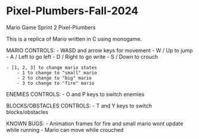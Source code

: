 # Pixel-Plumbers-Fall-2024

Mario Game 
Sprint 2
Pixel-Plumbers

This is a replica of Mario written in C using monogame. 

MARIO CONTROLS:
    - WASD and arrow keys for movement
        - W / Up to jump
        - A / Left to go left
        - D / Right to go write
        - S / Down to crouch

    - [1, 2, 3] to change mario states
        - 1 to change to "small" mario
        - 2 to change to "big" mario
        - 3 to change to "fire" mario
        
ENEMIES CONTROLS:
    - O and P keys to switch enemies

BLOCKS/OBSTACLES CONTROLS:
    - T and Y keys to switch blocks/obstacles

KNOWN BUGS:
    - Animation frames for fire and small mario wont update while running
    - Mario can move while crouched
